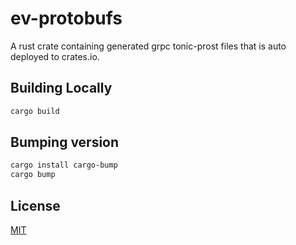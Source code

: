 # ev-protobufs

A rust crate containing generated grpc tonic-prost files that is auto deployed to crates.io.

## Building Locally

```bash
cargo build
```

## Bumping version
```bash
cargo install cargo-bump
cargo bump
```

## License

[MIT](https://choosealicense.com/licenses/mit/)